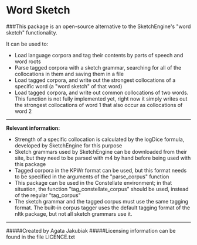 # Word Sketch
###This package is an open-source alternative to the SketchEngine's "word sketch" functionality.

It can be used to:
* Load language corpora and tag their contents by parts of speech and word roots
* Parse tagged corpora with a sketch grammar, searching for all of the collocations in them and saving them in a file
* Load tagged corpora, and write out the strongest collocations of a specific word (a "word sketch" of that word)
* Load tagged corpora, and write out common collocations of two words. This function is not fully implemented yet, right
now it simply writes out the strongest collocations of word 1 that also occur as collocations of word 2
***
**Relevant information:**
* Strength of a specific collocation is calculated by the logDice formula, developed by SketchEngine for this purpose
* Sketch grammars used by SketchEngine can be downloaded from their site, but they need to be parsed with m4 by hand 
before being used with this package
* Tagged corpora in the KPWr format can be used, but this format needs to be specified in the arguments of the 
"parse_corpus" function
* This package can be used in the Constellate environment; in that situation, the function "tag_constellate_corpus" 
should be used, instead of the regular "tag_corpus"
* The sketch grammar and the tagged corpus must use the same tagging format. The built-in corpus tagger uses the default 
tagging format of the nltk package, but not all sketch grammars use it.
***
#####Created by Agata Jakubiak
#####Licensing information can be found in the file LICENCE.txt
